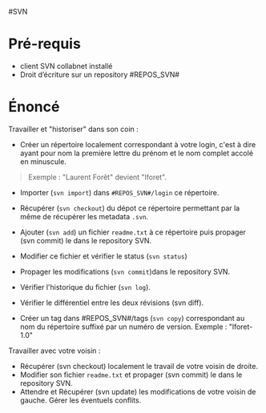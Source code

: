 #SVN

# Pré-requis #

  * client SVN collabnet installé
  * Droit d’écriture sur un repository #REPOS\_SVN#


# Énoncé #

Travailler et "historiser" dans son coin :

  * Créer un répertoire localement correspondant à votre login, c'est à dire ayant pour nom la première lettre du prénom et le nom complet accolé en minuscule.

> Exemple : "Laurent Forêt" devient "lforet".

  * Importer (`svn import`) dans `#REPOS_SVN#/login` ce répertoire.
  * Récupérer (`svn checkout`) du dépot ce répertoire permettant par la même de récupérer les metadata `.svn`.

  * Ajouter (`svn add`) un fichier `readme.txt` à ce répertoire puis propager (svn commit) le dans le repository SVN.


  * Modifier ce fichier et vérifier le status (`svn status`)
  * Propager les modifications (`svn commit`)dans le repository SVN.

  * Vérifier l'historique du fichier (`svn log`).
  * Vérifier le différentiel entre les deux révisions (svn diff).

  * Créer un tag dans #REPOS\_SVN#/tags (`svn copy`) correspondant au nom du répertoire suffixé par un numéro de version. Exemple : "lforet-1.0"

Travailler avec votre voisin :

  * Récupérer (svn checkout) localement le travail de votre voisin de droite.
  * Modifier son fichier `readme.txt` et propager (svn commit) le dans le repository SVN.
  * Attendre et Récupérer (svn update) les modifications de votre voisin de gauche. Gérer les éventuels conflits.